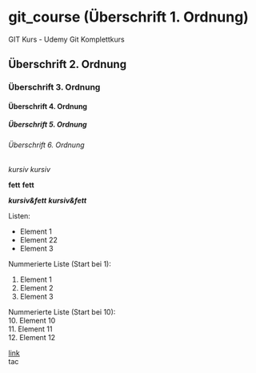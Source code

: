 # git_course (Überschrift 1. Ordnung)  
GIT Kurs - Udemy Git Komplettkurs  
## Überschrift 2. Ordnung  
### Überschrift 3. Ordnung  
#### Überschrift 4. Ordnung  
##### Überschrift 5. Ordnung  
###### Überschrift 6. Ordnung  
*kursiv*
_kursiv_  

**fett**
__fett__  

***kursiv&fett***
___kursiv&fett___  

Listen:  
- Element 1  
- Element 22
- Element 3  


Nummerierte Liste (Start bei 1):  
1. Element 1  
1. Element 2  
1. Element 3  

Nummerierte Liste (Start bei 10):  
10. Element 10  
11. Element 11  
12. Element 12  

[link](https://www.google.com)  
tac
